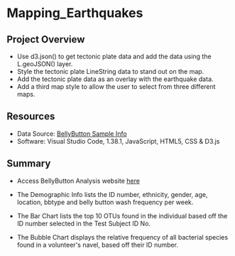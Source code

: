 # Mapping_Earthquakes

## Project Overview

- Use d3.json() to get tectonic plate data and add the data using the L.geoJSON() layer.
- Style the tectonic plate LineString data to stand out on the map.
- Add the tectonic plate data as an overlay with the earthquake data.
- Add a third map style to allow the user to select from three different maps.




## Resources
- Data Source: [BellyButton Sample Info](https://github.com/vrod237/BellyButton/blob/master/samples.json)
- Software: Visual Studio Code, 1.38.1, JavaScript, HTML5, CSS & D3.js

## Summary


- Access BellyButton Analysis website <a href="https://vrod237.github.io/BellyButton/">here</a>

- The Demographic Info lists the ID number, ethnicity, gender, age, location, bbtype and belly button wash frequency per week. 

- The Bar Chart lists the top 10 OTUs found in the individual based off the ID number selected in the Test Subject ID No.

- The Bubble Chart displays the relative frequency of all bacterial species found in a volunteer's navel, based off their ID number.
